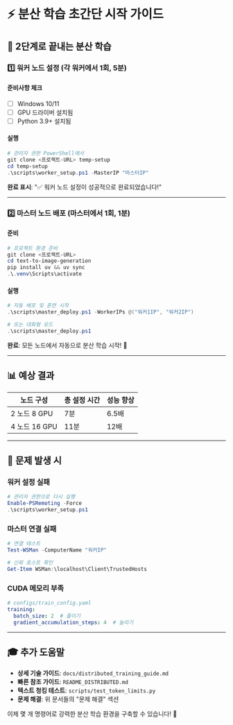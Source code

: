 # ⚡ 분산 학습 초간단 시작 가이드

## 🎯 2단계로 끝내는 분산 학습

### **1️⃣ 워커 노드 설정 (각 워커에서 1회, 5분)**

#### **준비사항 체크**
- [ ] Windows 10/11
- [ ] GPU 드라이버 설치됨  
- [ ] Python 3.9+ 설치됨

#### **실행**
```powershell
# 관리자 권한 PowerShell에서
git clone <프로젝트-URL> temp-setup
cd temp-setup
.\scripts\worker_setup.ps1 -MasterIP "마스터IP"
```

**완료 표시**: "✅ 워커 노드 설정이 성공적으로 완료되었습니다!"

---

### **2️⃣ 마스터 노드 배포 (마스터에서 1회, 1분)**

#### **준비**
```powershell
# 프로젝트 환경 준비
git clone <프로젝트-URL>
cd text-to-image-generation
pip install uv && uv sync
.\.venv\Scripts\activate
```

#### **실행**
```powershell
# 자동 배포 및 훈련 시작
.\scripts\master_deploy.ps1 -WorkerIPs @("워커1IP", "워커2IP")

# 또는 대화형 모드
.\scripts\master_deploy.ps1
```

**완료**: 모든 노드에서 자동으로 분산 학습 시작! 🚀

---

## 📊 예상 결과

| 노드 구성 | 총 설정 시간 | 성능 향상 |
|-----------|--------------|-----------|
| 2 노드 8 GPU | 7분 | 6.5배 |
| 4 노드 16 GPU | 11분 | 12배 |

---

## 🚨 문제 발생 시

### **워커 설정 실패**
```powershell
# 관리자 권한으로 다시 실행
Enable-PSRemoting -Force
.\scripts\worker_setup.ps1
```

### **마스터 연결 실패**  
```powershell
# 연결 테스트
Test-WSMan -ComputerName "워커IP"

# 신뢰 호스트 확인
Get-Item WSMan:\localhost\Client\TrustedHosts
```

### **CUDA 메모리 부족**
```yaml
# configs/train_config.yaml
training:
  batch_size: 2  # 줄이기
  gradient_accumulation_steps: 4  # 늘리기
```

---

## 🎓 추가 도움말

- **상세 기술 가이드**: `docs/distributed_training_guide.md`
- **빠른 참조 가이드**: `README_DISTRIBUTED.md`
- **텍스트 청킹 테스트**: `scripts/test_token_limits.py`
- **문제 해결**: 위 문서들의 "문제 해결" 섹션

이제 몇 개 명령어로 강력한 분산 학습 환경을 구축할 수 있습니다! 🎉
